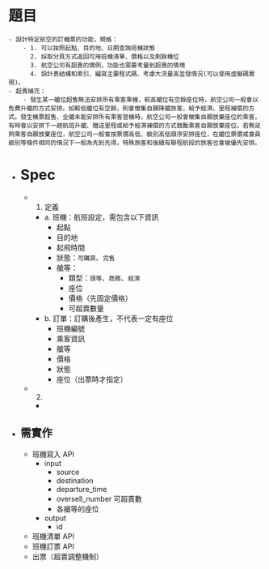 # 題目
	- 設計特定航空的訂機票的功能，規格：
		- 1. 可以按照起點、目的地、日期查詢班機狀態
		  2. 採取分頁方式返回可用班機清單、價格以及剩餘機位
		  3. 航空公司有超賣的慣例，功能也需要考量到超賣的情境
		  4. 設計表結構和索引、編寫主要程式碼、考慮大流量高並發情況(可以使用虛擬碼實現)。
	- 超賣補充：
		- 發生某一艙位超售無法安排所有乘客乘機，較高艙位有空餘座位時，航空公司一般會以免費升艙的方式安排。如較低艙位有空餘，則會徵集自願降艙旅客，給予經濟、里程補償的方式。發生機票超售、全艙未能安排所有乘客登機時，航空公司一般會徵集自願放棄座位的乘客，有時會以安排下一趟航班升艙、贈送里程或給予經濟補償的方式鼓勵乘客自願放棄座位。若無足夠乘客自願放棄座位，航空公司一般會按票價高低、級別高低順序安排座位，在艙位票價或會員級別等條件相同的情況下一般為先到先得，特殊旅客和後續有聯程航段的旅客也會被優先安排。
- # Spec
	- 1. 定義
		- a. 班機：航班設定，需包含以下資訊
			- 起點
			- 目的地
			- 起飛時間
			- 狀態：`可購買`、`完售`
			- 艙等：
				- 類型：`頭等`、`商務`、`經濟`
				- 座位
				- 價格（先固定價格）
				- 可超賣數量
		- b. 訂單：訂購後產生，不代表一定有座位
			- 班機編號
			- 乘客資訊
			- 艙等
			- 價格
			- 狀態
			- 座位（出票時才指定）
	- 2.
		-
- ## 需實作
	- 班機寫入 API
		- input
			- source
			- destination
			- departure_time
			- oversell_number 可超賣數
			- 各艙等的座位
		- output
			- id
	- 班機清單 API
	- 班機訂票 API
	- 出票（超賣調整機制）